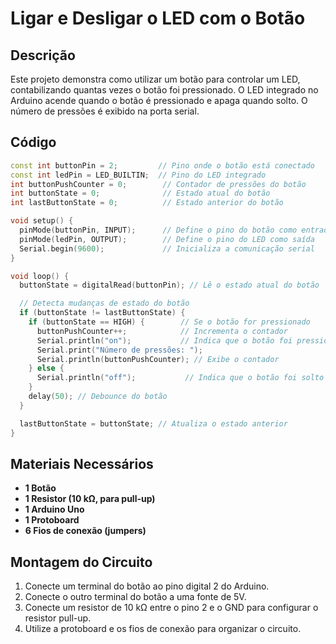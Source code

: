 # Ligar e Desligar o LED com o Botão

## Descrição
Este projeto demonstra como utilizar um botão para controlar um LED, contabilizando quantas vezes o botão foi pressionado. O LED integrado no Arduino acende quando o botão é pressionado e apaga quando solto. O número de pressões é exibido na porta serial.

## Código
```cpp
const int buttonPin = 2;         // Pino onde o botão está conectado
const int ledPin = LED_BUILTIN;  // Pino do LED integrado
int buttonPushCounter = 0;        // Contador de pressões do botão
int buttonState = 0;              // Estado atual do botão
int lastButtonState = 0;          // Estado anterior do botão

void setup() {
  pinMode(buttonPin, INPUT);      // Define o pino do botão como entrada
  pinMode(ledPin, OUTPUT);        // Define o pino do LED como saída
  Serial.begin(9600);             // Inicializa a comunicação serial
}

void loop() {
  buttonState = digitalRead(buttonPin); // Lê o estado atual do botão

  // Detecta mudanças de estado do botão
  if (buttonState != lastButtonState) {
    if (buttonState == HIGH) {        // Se o botão for pressionado
      buttonPushCounter++;            // Incrementa o contador
      Serial.println("on");           // Indica que o botão foi pressionado
      Serial.print("Número de pressões: ");
      Serial.println(buttonPushCounter); // Exibe o contador
    } else {
      Serial.println("off");           // Indica que o botão foi solto
    }
    delay(50); // Debounce do botão
  }

  lastButtonState = buttonState; // Atualiza o estado anterior
}
```

## Materiais Necessários
- **1 Botão**
- **1 Resistor (10 kΩ, para pull-up)**
- **1 Arduino Uno**
- **1 Protoboard**
- **6 Fios de conexão (jumpers)**

## Montagem do Circuito
1. Conecte um terminal do botão ao pino digital 2 do Arduino.
2. Conecte o outro terminal do botão a uma fonte de 5V.
3. Conecte um resistor de 10 kΩ entre o pino 2 e o GND para configurar o resistor pull-up.
4. Utilize a protoboard e os fios de conexão para organizar o circuito.
